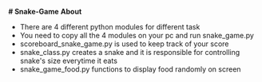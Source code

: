 **# Snake-Game**
**About**

- There are 4 different python modules for different task
- You need to copy all the 4 modules on your pc and run snake_game.py
- scoreboard_snake_game.py is used to keep track of your score
- snake_class.py creates a snake and it is responsible for controlling snake's size everytime it eats
- snake_game_food.py functions to display food randomly on screen 
